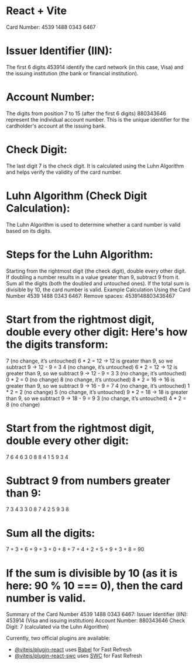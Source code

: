 # React + Vite


Card Number: 4539 1488 0343 6467

# Issuer Identifier (IIN):
The first 6 digits 453914 identify the card network (in this case, Visa) and the issuing institution (the bank or financial institution).

# Account Number:
The digits from position 7 to 15 (after the first 6 digits) 880343646 represent the individual account number. This is the unique identifier for the cardholder's account at the issuing bank.

# Check Digit:
The last digit 7 is the check digit. It is calculated using the Luhn Algorithm and helps verify the validity of the card number.

# Luhn Algorithm (Check Digit Calculation):
The Luhn Algorithm is used to determine whether a card number is valid based on its digits.

# Steps for the Luhn Algorithm:

Starting from the rightmost digit (the check digit), double every other digit.
If doubling a number results in a value greater than 9, subtract 9 from it.
Sum all the digits (both the doubled and untouched ones).
If the total sum is divisible by 10, the card number is valid.
Example Calculation Using the Card Number 4539 1488 0343 6467:
Remove spaces: 4539148803436467

# Start from the rightmost digit, double every other digit: Here's how the digits transform:

7 (no change, it’s untouched)
6 * 2 = 12 → 12 is greater than 9, so we subtract 9 → 12 - 9 = 3
4 (no change, it’s untouched)
6 * 2 = 12 → 12 is greater than 9, so we subtract 9 → 12 - 9 = 3
3 (no change, it’s untouched)
0 * 2 = 0 (no change)
8 (no change, it’s untouched)
8 * 2 = 16 → 16 is greater than 9, so we subtract 9 → 16 - 9 = 7
4 (no change, it’s untouched)
1 * 2 = 2 (no change)
5 (no change, it’s untouched)
9 * 2 = 18 → 18 is greater than 9, so we subtract 9 → 18 - 9 = 9
3 (no change, it’s untouched)
4 * 2 = 8 (no change)

# Start from the rightmost digit, double every other digit:
7 6 4 6 3 0 8 8 4 1 5 9 3 4


# Subtract 9 from numbers greater than 9:
7 3 4 3 3 0 8 7 4 2 5 9 3 8

# Sum all the digits:
7 + 3 + 6 + 9 + 3 + 0 + 8 + 7 + 4 + 2 + 5 + 9 + 3 + 8 = 90

# If the sum is divisible by 10 (as it is here: 90 % 10 === 0), then the card number is valid.

Summary of the Card Number 4539 1488 0343 6467:
Issuer Identifier (IIN): 453914 (Visa and issuing institution)
Account Number: 880343646
Check Digit: 7 (calculated via the Luhn Algorithm)

Currently, two official plugins are available:

- [@vitejs/plugin-react](https://github.com/vitejs/vite-plugin-react/blob/main/packages/plugin-react/README.md) uses [Babel](https://babeljs.io/) for Fast Refresh
- [@vitejs/plugin-react-swc](https://github.com/vitejs/vite-plugin-react-swc) uses [SWC](https://swc.rs/) for Fast Refresh
